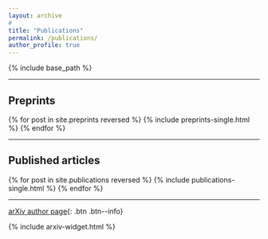 ```yaml
---
layout: archive
#
title: "Publications"
permalink: /publications/
author_profile: true
---
```


{% include base_path %}

***

Preprints
-------

{% for post in site.preprints reversed %}
  {% include preprints-single.html %}
{% endfor %}

***

Published articles
--------

{% for post in site.publications reversed %}
  {% include publications-single.html %}
{% endfor %}

***

[arXiv author page](https://arxiv.org/a/narayanchowdhury_a_1.html){: .btn .btn--info}

{% include arxiv-widget.html %}

